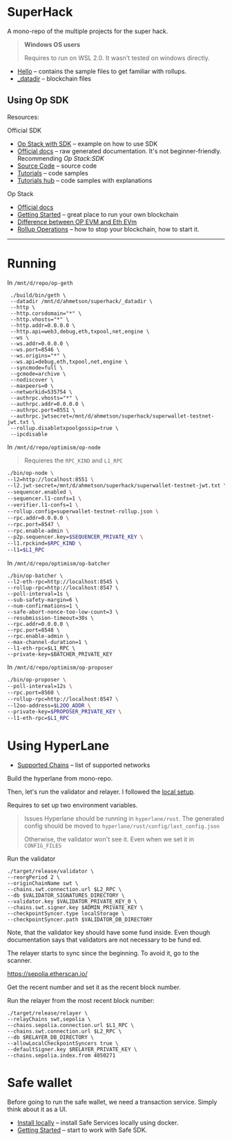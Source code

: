 # SuperHack

A mono-repo of the multiple projects for the super hack.

> **Windows OS users**
> 
> Requires to run on WSL 2.0. It wasn't tested on windows directly.

* [Hello](./hello) &ndash; contains the sample files to get familiar with rollups.
* [_datadir](./_datadir) &ndash; blockchain files

## Using Op SDK

Resources:

Official SDK
- [Op Stack with SDK](https://stack.optimism.io/docs/build/sdk/#) &ndash; example on how to use SDK
- [Official docs](https://sdk.optimism.io/) &ndash; raw generated documentation. It's not beginner-friendly. Recommending *Op Stack:SDK*
- [Source Code](https://github.com/ethereum-optimism/optimism/tree/develop/packages/sdk) &ndash; source code
- [Tutorials](https://community.optimism.io/docs/sdk/js-client/) &ndash; code samples
- [Tutorials hub](https://github.com/ethereum-optimism/optimism-tutorial/tree/main) &ndash; code samples with explanations

Op Stack
- [Official docs](https://stack.optimism.io/#the-op-stack-powers-optimism)
- [Getting Started](https://stack.optimism.io/docs/build/getting-started/) &ndash; great place to run your own blockchain
- [Difference between OP EVM and Eth EVm](https://community.optimism.io/docs/developers/build/differences/#opcode-differences)
- [Rollup Operations](https://stack.optimism.io/docs/build/operations) &ndash; how to stop your blockchain, how to start it.

---

# Running

In `/mnt/d/repo/op-geth`
```shell
 ./build/bin/geth \
 --datadir /mnt/d/ahmetson/superhack/_datadir \
 --http \
 --http.corsdomain="*" \
 --http.vhosts="*" \
 --http.addr=0.0.0.0 \
 --http.api=web3,debug,eth,txpool,net,engine \
 --ws \
 --ws.addr=0.0.0.0 \
 --ws.port=8546 \
 --ws.origins="*" \
 --ws.api=debug,eth,txpool,net,engine \
 --syncmode=full \
 --gcmode=archive \
 --nodiscover \
 --maxpeers=0 \
 --networkid=535754 \
 --authrpc.vhosts="*" \
 --authrpc.addr=0.0.0.0 \
 --authrpc.port=8551 \
 --authrpc.jwtsecret=/mnt/d/ahmetson/superhack/superwallet-testnet-jwt.txt \
 --rollup.disabletxpoolgossip=true \
 --ipcdisable
```

In `/mnt/d/repo/optimism/op-node`

> Requieres the `RPC_KIND` and `L1_RPC`

```bash
./bin/op-node \
--l2=http://localhost:8551 \
--l2.jwt-secret=/mnt/d/ahmetson/superhack/superwallet-testnet-jwt.txt \
--sequencer.enabled \
--sequencer.l1-confs=1 \
--verifier.l1-confs=1 \
--rollup.config=superwallet-testnet-rollup.json \
--rpc.addr=0.0.0.0 \
--rpc.port=8547 \
--rpc.enable-admin \
--p2p.sequencer.key=$SEQUENCER_PRIVATE_KEY \
--l1.rpckind=$RPC_KIND \
--l1=$L1_RPC
```

In `/mnt/d/repo/optimism/op-batcher`

```shell
./bin/op-batcher \
--l2-eth-rpc=http://localhost:8545 \
--rollup-rpc=http://localhost:8547 \
--poll-interval=1s \
--sub-safety-margin=6 \
--num-confirmations=1 \
--safe-abort-nonce-too-low-count=3 \
--resubmission-timeout=30s \
--rpc.addr=0.0.0.0 \
--rpc.port=8548 \
--rpc.enable-admin \
--max-channel-duration=1 \
--l1-eth-rpc=$L1_RPC \
--private-key=$BATCHER_PRIVATE_KEY
```

In `/mnt/d/repo/optimism/op-proposer`

```bash
./bin/op-proposer \
--poll-interval=12s \
--rpc.port=8560 \
--rollup-rpc=http://localhost:8547 \
--l2oo-address=$L2OO_ADDR \
--private-key=$PROPOSER_PRIVATE_KEY \
--l1-eth-rpc=$L1_RPC
```

# Using HyperLane

* [Supported Chains](https://github.com/hyperlane-xyz/hyperlane-monorepo/blob/main/typescript/sdk/src/consts/chainMetadata.ts) &ndash; list of supported networks

Build the hyperlane from mono-repo.

Then, let's run the validator and relayer.
I followed the [local setup](https://docs.hyperlane.xyz/docs/operators/validators/setup#local-setup).

Requires to set up two environment variables.

> Issues
> Hyperlane should be running in `hyperlane/rust`.
> The generated config should be moved to `hyperlane/rust/config/last_config.json`
>
> Otherwise, the validator won't see it. Even when we set it in `CONFIG_FILES`

Run the validator
```shell
./target/release/validator \
--reorgPeriod 2 \
--originChainName swt \
--chains.swt.connection.url $L2_RPC \
--db $VALIDATOR_SIGNATURES_DIRECTORY \
--validator.key $VALIDATOR_PRIVATE_KEY_0 \
--chains.swt.signer.key $ADMIN_PRIVATE_KEY \
--checkpointSyncer.type localStorage \
--checkpointSyncer.path $VALIDATOR_DB_DIRECTORY 
```

Note, that the validator key should have some fund inside.
Even though documentation says that validators are not necessary to be fund
ed.

The relayer starts to sync since the beginning.
To avoid it, go to the scanner.

https://sepolia.etherscan.io/

Get the recent number and set it as the recent block number.

Run the relayer from the most recent block number:

```shel
./target/release/relayer \
--relayChains swt,sepolia \
--chains.sepolia.connection.url $L1_RPC \
--chains.swt.connection.url $L2_RPC \
--db $RELAYER_DB_DIRECTORY \
--allowLocalCheckpointSyncers true \
--defaultSigner.key $RELAYER_PRIVATE_KEY \
--chains.sepolia.index.from 4050271
```

# Safe wallet

Before going to run the safe wallet, we need a transaction
service. Simply think about it as a UI.

* [Install locally](https://github.com/safe-global/safe-infrastructure/blob/main/docs/running_locally.md) &ndash; install Safe Services locally using docker.
* [Getting Started](https://github.com/safe-global/safe-core-sdk/blob/main/guides/integrating-the-safe-core-sdk.md) &ndash; start to work with Safe SDK.